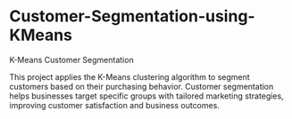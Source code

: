 # Customer-Segmentation-using-KMeans

K-Means Customer Segmentation

This project applies the K-Means clustering algorithm to segment customers based on their purchasing behavior. Customer segmentation helps businesses target specific groups with tailored marketing strategies, improving customer satisfaction and business outcomes.
